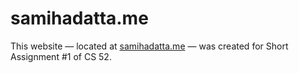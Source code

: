 # samihadatta.me
This website — located at [samihadatta.me](samihadatta.me) — was created for Short Assignment #1 of CS 52.